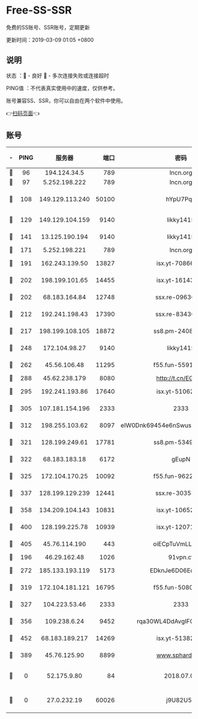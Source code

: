 # Free-SS-SSR

免费的SS账号、SSR账号，定期更新

更新时间：2019-03-09 01:05 +0800

## 说明

状态     ：🙂 - 良好 🙁 - 多次连接失败或连接超时

PING值   ：不代表真实使用中的速度，仅供参考。

账号兼容SS、SSR，你可以自由在两个软件中使用。

👉[扫码页面](https://liesauer.github.io/Free-SS-SSR/)👈

## 账号

|-|PING|服务器|端口|密码|加密方式|区域|
|:----:|:----:|:-----:|-----:|:----:|:----:|:----:|
|🙂|96|194.124.34.5|789|lncn.org|rc4|JP|
|🙂|97|5.252.198.222|789|lncn.org|rc4|JP|
|🙂|108|149.129.113.240|50100|hYpU7PqP|chacha20-ietf-poly1305|CN|
|🙂|129|149.129.104.159|9140|likky1415|aes-256-cfb|CN|
|🙂|141|13.125.190.194|9140|likky1415|aes-256-cfb|KR|
|🙂|171|5.252.198.221|789|lncn.org|rc4|JP|
|🙂|191|162.243.139.50|13827|isx.yt-70866658|aes-256-cfb|US|
|🙂|202|198.199.101.65|14455|isx.yt-16143744|aes-256-cfb|US|
|🙂|202|68.183.164.84|12748|ssx.re-09636957|aes-256-cfb|US|
|🙂|212|192.241.198.43|17390|ssx.re-83430216|aes-256-cfb|US|
|🙂|217|198.199.108.105|18872|ss8.pm-24089859|aes-256-cfb|US|
|🙂|248|172.104.98.27|9140|likky1415|aes-256-cfb|JP|
|🙂|262|45.56.106.48|11295|f55.fun-55916918|aes-256-cfb|US|
|🙂|288|45.62.238.179|8080|http://t.cn/EGJIyrl|rc4-md5|CA|
|🙂|295|192.241.193.86|17640|isx.yt-51062098|aes-256-cfb|US|
|🙂|305|107.181.154.196|2333|2333|aes-256-cfb|US|
|🙂|312|198.255.103.62|8097|eIW0Dnk69454e6nSwuspv9DmS201tQ0D|aes-256-cfb|US|
|🙂|321|128.199.249.61|17781|ss8.pm-53490777|aes-256-cfb|SG|
|🙂|322|68.183.183.18|6172|gEupN|aes-256-cfb|SG|
|🙂|325|172.104.170.25|10092|f55.fun-96225402|aes-256-cfb|SG|
|🙂|337|128.199.129.239|12441|ssx.re-30353118|aes-256-cfb|SG|
|🙂|358|134.209.104.143|10831|isx.yt-10652136|aes-256-cfb|SG|
|🙂|400|128.199.225.78|10939|isx.yt-12071162|aes-256-cfb|SG|
|🙂|405|45.76.114.190|443|oiECpTuVmLLxk4Ts|aes-256-cfb|AU|
|🙂|196|46.29.162.48|1026|91vpn.cf|rc4-md5|RU|
|🙂|272|185.133.193.119|5173|EDknJe6D06EoWDaw|aes-256-cfb|US|
|🙂|319|172.104.181.121|16795|f55.fun-50803874|aes-256-cfb|SG|
|🙂|327|104.223.53.46|2333|2333|aes-256-cfb|US|
|🙂|356|109.238.6.24|9452|rqa30WL4DdAvgIFG6Fs3znzTa|aes-256-cfb|FR|
|🙂|452|68.183.189.217|14269|isx.yt-51382941|aes-256-cfb|SG|
|🙁|389|45.76.125.90|8899|www.sphard.com|aes-256-cfb|AU|
|🙁|0|52.175.9.80|84|2018.07.07|chacha20-ietf-poly1305|HK|
|🙁|0|27.0.232.19|60026|j9U82U53|xchacha20-ietf-poly1305|HK|
